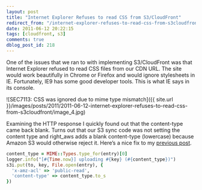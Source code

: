 ```yaml
---
layout: post
title: "Internet Explorer Refuses to read CSS from S3/CloudFront"
redirect_from: "/internet-explorer-refuses-to-read-css-from-s3cloudfront/"
date: 2011-06-12 20:22:15
tags: [cloudfront, s3]
comments: true
dblog_post_id: 218
---
```

One of the issues that we ran to with implementing S3/CloudFront was that Internet Explorer refused to read CSS files from our CDN URL. The site would work beautifully in Chrome or Firefox and would ignore stylesheets in IE. Fortunately, IE9 has some good developer tools. This is what IE says in its console.

![SEC7113: CSS was ignored due to mime type mismatch]({{ site.url }}/images/posts/2011/2011-06-12-internet-explorer-refuses-to-read-css-from-s3cloudfront/image_4.jpg)

Examining the HTTP response I quickly found out that the content-type came back blank. Turns out that our S3 sync code was not setting the content type and right_aws adds a blank content-type (lowercase) because Amazon S3 would otherwise reject it. Here’s a nice fix to my [previous post](/rails-s3-cloudfront-jammit-heroku-100).

```ruby
content_type = MIME::Types.type_for(entry)[0]
logger.info("[#{Time.now}] uploading #{key} (#{content_type})")
s3i.put(to, key, File.open(entry), {
  'x-amz-acl' => 'public-read',
  'content-type' => content_type.to_s
})
```
